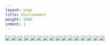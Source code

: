 ```yaml
---
layout: page
title: Environment
weight: 5600
indent: 1
---
```


<img src="Base copy2.001.jpg" />
<img src="Base copy2.002.jpg" />
<img src="Base copy2.003.jpg" />
<img src="Base copy2.004.jpg" />
<img src="Base copy2.005.jpg" />
<img src="Base copy2.006.jpg" />
<img src="Base copy2.007.jpg" />
<img src="Base copy2.008.jpg" />
<img src="Base copy2.009.jpg" />
<img src="Base copy2.010.jpg" />
<img src="Base copy2.011.jpg" />
<img src="Base copy2.012.jpg" />
<img src="Base copy2.013.jpg" />
<img src="Base copy2.014.jpg" />
<img src="Base copy2.015.jpg" />
<img src="Base copy2.016.jpg" />